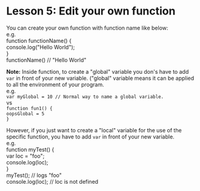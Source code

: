 # Lesson 5: Edit your own function
You can create your own function with function name like below:<br/>
e.g.<br/>
function functionName() {<br/>
  console.log("Hello World");<br/>
}<br/>
functionName() // "Hello World"<br/>

**Note:**
Inside function, to create a "global" variable you don's have to add `var` in front of your new variable. ("global" variable means it can be applied to all the environment of your program. <br/>
e.g.<br/>
`var myGlobal = 10 // Normal way to name a global variable.`<br/>
vs<br/>
`function fun1() {` <br/>
  `oopsGlobal = 5`<br/>
`}`<br/>

However, if you just want to create a "local" variable for the use of the specific function, you have to add `var` in front of your new variable.<br/>
e.g.<br/>
function myTest() {<br/>
  var loc = "foo";<br/>
  console.log(loc);<br/>
}<br/>
myTest(); // logs "foo"<br/>
console.log(loc); // loc is not defined<br/>

